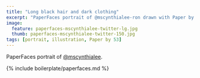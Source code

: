 ```yaml
---
title: "Long black hair and dark clothing"
excerpt: "PaperFaces portrait of @mscynthialee-ron drawn with Paper by 53 on an iPad."
image: 
  feature: paperfaces-mscynthialee-twitter-lg.jpg
  thumb: paperfaces-mscynthialee-twitter-150.jpg
tags: [portrait, illustration, Paper by 53]
---
```


PaperFaces portrait of [@mscynthialee](http://twitter.com/mscynthialee).

{% include boilerplate/paperfaces.md %}